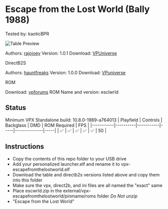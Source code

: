 # Escape from the Lost World (Bally 1988)
Tested by: kaoticBPR

![Table Preview](https://vpuniverse.com/screenshots/monthly_2022_06/631404338_Escape4.jpg.561e7788236d3a648856639f2c049100.jpg)

Authors: [rajojoey](https://vpuniverse.com/profile/9989-rajojoey/)
Version: 1.0.1
Download: [VPUniverse](https://vpuniverse.com/files/file/10590-escape-from-the-lost-world-bally-1988vr-room/)

DirectB2S

Authors: [hauntfreaks](https://vpuniverse.com/profile/5216-hauntfreaks/)
Version: 1.0.0
Download: [VPuniverse](https://vpuniverse.com/files/file/14352-escape-from-the-lost-world-bally-1987-b2s/)

ROM

Download: [vpforums](http://www.vpforums.org/index.php?app=downloads&showfile=719)
ROM Name and version: esclwrld

## Status 

Minimum VPX Standalone build: 10.8.0-1989-a764013
| Playfield | Controls | Backglass | DMD | ROM Required | FPS | 
|-----------|----------|-----------|-----|--------------|-----|
| :white_check_mark: | :white_check_mark: | :white_check_mark: | :white_check_mark: | :white_check_mark: | 50 |

## Instructions

- Copy the contents of this repo folder to your USB drive
- Add your personalized launcher.elf and rename it to vpx-escapefromthelostworld.elf
- Download the table and directb2s versions listed above and copy them into this folder
- Make sure the vpx, direct2b, and ini files are all named the "exact" same
- Place escwrld.zip in the external/vpx-escapefromthelostworld/pinmame/roms folder *Do Not unzip*
- "Escape from the Lost World"

